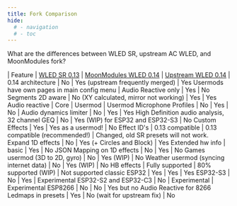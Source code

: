 ```yaml
---
title: Fork Comparison
hide:
  # - navigation
  # - toc
---
```


What are the differences between WLED SR, upstream AC WLED, and MoonModules fork?

| Feature | [WLED SR 0.13](https://github.com/atuline/WLED/tree/dev) | [MoonModules WLED 0.14](https://github.com/MoonModules/WLED/tree/mdev) | [Upstream WLED 0.14](https://github.com/Aircoookie/WLED) |
0.14 architecture | No | Yes (upstream frequently merged) | Yes
Usermods have own pages in main config menu | Audio Reactive only | Yes | No
Segments 2D aware | No (XY calculated, mirror not working) | Yes | Yes
Audio reactive | Core | Usermod | Usermod
Microphone Profiles | No | Yes | No | 
Audio dynamics limiter | No | Yes | Yes
High Definition audio analysis, 32 channel GEQ | No |  Yes (WIP) for ESP32 and ESP32-S3 | No
Custom Effects | Yes | Yes as a usermod! | No
Effect ID's | 0.13 compatible | 0.13 compatible (recommended!) | Changed, old SR presets will not work.
Expand 1D effects | No | Yes (+ Circles and Block) | Yes
Extended hw info | basic | Yes | No
JSON Mapping on 1D effects | No | Yes | No
Games usermod (3D to 2D, gyro) | No | Yes (WIP) | No
Weather usermod (syncing internet data) | No | Yes (WIP) | No
HB effects | Fully supported | 80% supported (WIP) | Not supported
classic ESP32 | Yes | Yes | Yes
ESP32-S3 | No | Yes | Experimental
ESP32-S2 and ESP32-C3 | No | Experimental | Experimental
ESP8266 | No | No | Yes but no Audio Reactive for 8266
Ledmaps in presets | Yes | No (wait for upstream fix) | No

